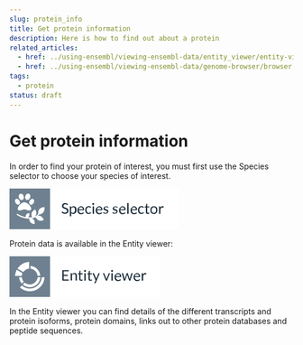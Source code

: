 ```yaml
---
slug: protein_info
title: Get protein information
description: Here is how to find out about a protein
related_articles:
  - href: ../using-ensembl/viewing-ensembl-data/entity_viewer/entity-viewer.md
  - href: ../using-ensembl/viewing-ensembl-data/genome-browser/browser.md
tags:
  - protein
status: draft
---
```


# Get protein information

In order to find your protein of interest, you must first use the Species selector to choose your species of interest.

![](../../id-species-selector.svg)

Protein data is available in the Entity viewer:

![](../../id-entity-viewer.svg)

In the Entity viewer you can find details of the different transcripts and protein isoforms, protein domains, links out to other protein databases and peptide sequences.
